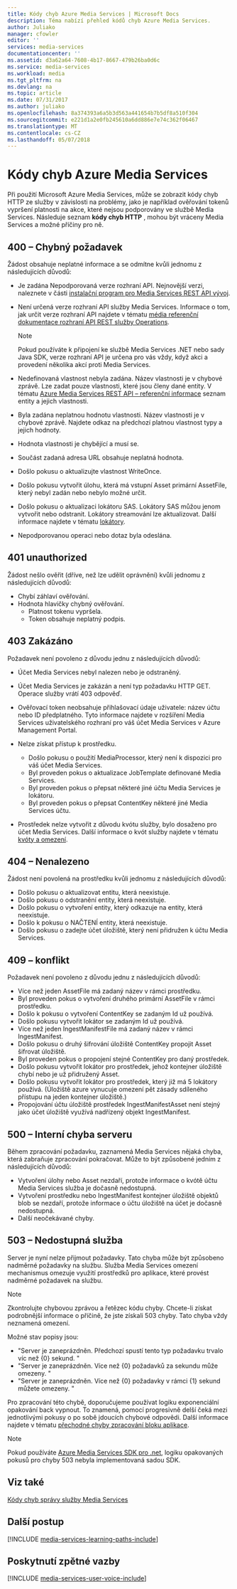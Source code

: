 ```yaml
---
title: Kódy chyb Azure Media Services | Microsoft Docs
description: Téma nabízí přehled kódů chyb Azure Media Services.
author: Juliako
manager: cfowler
editor: ''
services: media-services
documentationcenter: ''
ms.assetid: d3a62a64-7608-4b17-8667-479b26ba0d6c
ms.service: media-services
ms.workload: media
ms.tgt_pltfrm: na
ms.devlang: na
ms.topic: article
ms.date: 07/31/2017
ms.author: juliako
ms.openlocfilehash: 8a374393a6a5b3d563a441654b7b5df8a510f304
ms.sourcegitcommit: e221d1a2e0fb245610a6dd886e7e74c362f06467
ms.translationtype: MT
ms.contentlocale: cs-CZ
ms.lasthandoff: 05/07/2018
---
```

# <a name="azure-media-services-error-codes"></a>Kódy chyb Azure Media Services
Při použití Microsoft Azure Media Services, může se zobrazit kódy chyb HTTP ze služby v závislosti na problémy, jako je například ověřování tokenů vypršení platnosti na akce, které nejsou podporovány ve službě Media Services. Následuje seznam **kódy chyb HTTP** , mohou být vráceny Media Services a možné příčiny pro ně.  

## <a name="400-bad-request"></a>400 – Chybný požadavek
Žádost obsahuje neplatné informace a se odmítne kvůli jednomu z následujících důvodů:

* Je zadána Nepodporovaná verze rozhraní API. Nejnovější verzi, naleznete v části [instalační program pro Media Services REST API vývoj](media-services-rest-how-to-use.md).
* Není určená verze rozhraní API služby Media Services. Informace o tom, jak určit verze rozhraní API najdete v tématu [média referenční dokumentace rozhraní API REST služby Operations](https://docs.microsoft.com/rest/api/media/operations/azure-media-services-rest-api-reference).
  
  > [!NOTE]
  > Pokud používáte k připojení ke službě Media Services .NET nebo sady Java SDK, verze rozhraní API je určena pro vás vždy, když akci a provedení několika akcí proti Media Services.
  > 
  > 
* Nedefinovaná vlastnost nebyla zadána. Název vlastnosti je v chybové zprávě. Lze zadat pouze vlastnosti, které jsou členy dané entity. V tématu [Azure Media Services REST API – referenční informace](https://docs.microsoft.com/rest/api/media/operations/azure-media-services-rest-api-reference) seznam entity a jejich vlastnosti.
* Byla zadána neplatnou hodnotu vlastnosti. Název vlastnosti je v chybové zprávě. Najdete odkaz na předchozí platnou vlastnost typy a jejich hodnoty.
* Hodnota vlastnosti je chybějící a musí se.
* Součást zadaná adresa URL obsahuje neplatná hodnota.
* Došlo pokusu o aktualizujte vlastnost WriteOnce.
* Došlo pokusu vytvořit úlohu, která má vstupní Asset primární AssetFile, který nebyl zadán nebo nebylo možné určit.
* Došlo pokusu o aktualizaci lokátoru SAS. Lokátory SAS můžou jenom vytvořit nebo odstranit. Lokátory streamování lze aktualizovat. Další informace najdete v tématu [lokátory](https://docs.microsoft.com/rest/api/media/operations/locator).
* Nepodporovanou operaci nebo dotaz byla odeslána.

## <a name="401-unauthorized"></a>401 unauthorized
Žádost nešlo ověřit (dříve, než lze udělit oprávnění) kvůli jednomu z následujících důvodů:

* Chybí záhlaví ověřování.
* Hodnota hlavičky chybný ověřování.
  * Platnost tokenu vypršela. 
  * Token obsahuje neplatný podpis.

## <a name="403-forbidden"></a>403 Zakázáno
Požadavek není povoleno z důvodu jednu z následujících důvodů:

* Účet Media Services nebyl nalezen nebo je odstraněný.
* Účet Media Services je zakázán a není typ požadavku HTTP GET. Operace služby vrátí 403 odpověď.
* Ověřovací token neobsahuje přihlašovací údaje uživatele: název účtu nebo ID předplatného. Tyto informace najdete v rozšíření Media Services uživatelského rozhraní pro váš účet Media Services v Azure Management Portal.
* Nelze získat přístup k prostředku.
  
  * Došlo pokusu o použití MediaProcessor, který není k dispozici pro váš účet Media Services.
  * Byl proveden pokus o aktualizace JobTemplate definované Media Services.
  * Byl proveden pokus o přepsat některé jiné účtu Media Services je lokátoru.
  * Byl proveden pokus o přepsat ContentKey některé jiné Media Services účtu.
* Prostředek nelze vytvořit z důvodu kvótu služby, bylo dosaženo pro účet Media Services. Další informace o kvót služby najdete v tématu [kvóty a omezení](media-services-quotas-and-limitations.md).

## <a name="404-not-found"></a>404 – Nenalezeno
Žádost není povolená na prostředku kvůli jednomu z následujících důvodů:

* Došlo pokusu o aktualizovat entitu, která neexistuje.
* Došlo pokusu o odstranění entity, která neexistuje.
* Došlo pokusu o vytvoření entity, který odkazuje na entity, která neexistuje.
* Došlo k pokusu o NAČTENÍ entity, která neexistuje.
* Došlo pokusu o zadejte účet úložiště, který není přidružen k účtu Media Services.  

## <a name="409-conflict"></a>409 – konflikt
Požadavek není povoleno z důvodu jednu z následujících důvodů:

* Více než jeden AssetFile má zadaný název v rámci prostředku.
* Byl proveden pokus o vytvoření druhého primární AssetFile v rámci prostředku.
* Došlo k pokusu o vytvoření ContentKey se zadaným Id už používá.
* Došlo pokusu vytvořit lokátor se zadaným Id už používá.
* Více než jeden IngestManifestFile má zadaný název v rámci IngestManifest.
* Došlo pokusu o druhý šifrování úložiště ContentKey propojit Asset šifrovat úložiště.
* Byl proveden pokus o propojení stejné ContentKey pro daný prostředek.
* Došlo pokusu vytvořit lokátor pro prostředek, jehož kontejner úložiště chybí nebo je už přidružený Asset.
* Došlo pokusu vytvořit lokátor pro prostředek, který již má 5 lokátory používá. (Úložiště azure vynucuje omezení pět zásady sdíleného přístupu na jeden kontejner úložiště.)
* Propojování účtu úložiště prostředek IngestManifestAsset není stejný jako účet úložiště využívá nadřízený objekt IngestManifest.  

## <a name="500-internal-server-error"></a>500 – Interní chyba serveru
Během zpracování požadavku, zaznamená Media Services nějaká chyba, která zabraňuje zpracování pokračovat. Může to být způsobené jedním z následujících důvodů:

* Vytvoření úlohy nebo Asset nezdaří, protože informace o kvótě účtu Media Services služba je dočasně nedostupná.
* Vytvoření prostředku nebo IngestManifest kontejner úložiště objektů blob se nezdaří, protože informace o účtu úložiště na účet je dočasně nedostupná.
* Další neočekávané chyby.

## <a name="503-service-unavailable"></a>503 – Nedostupná služba
Server je nyní nelze přijmout požadavky. Tato chyba může být způsobeno nadměrné požadavky na službu. Služba Media Services omezení mechanismus omezuje využití prostředků pro aplikace, které provést nadměrné požadavek na službu.

> [!NOTE]
> Zkontrolujte chybovou zprávou a řetězec kódu chyby. Chcete-li získat podrobnější informace o příčině, že jste získali 503 chyby. Tato chyba vždy neznamená omezení.
> 
> 

Možné stav popisy jsou:

* "Server je zaneprázdněn. Předchozí spustí tento typ požadavku trvalo víc než {0} sekund. "
* "Server je zaneprázdněn. Více než {0} požadavků za sekundu může omezeny. "
* "Server je zaneprázdněn. Více než {0} požadavky v rámci {1} sekund můžete omezeny. "

Pro zpracování této chybě, doporučujeme používat logiku exponenciální opakování back vypnout. To znamená, pomocí progresivně delší čeká mezi jednotlivými pokusy o po sobě jdoucích chybové odpovědi.  Další informace najdete v tématu [přechodné chyby zpracování bloku aplikace](https://msdn.microsoft.com/library/hh680905.aspx).

> [!NOTE]
> Pokud používáte [Azure Media Services SDK pro .net](https://github.com/Azure/azure-sdk-for-media-services/tree/master), logiku opakovaných pokusů pro chyby 503 nebyla implementovaná sadou SDK.  
> 
> 

## <a name="see-also"></a>Viz také
[Kódy chyb správy služby Media Services](http://msdn.microsoft.com/library/windowsazure/dn167016.aspx)

## <a name="next-steps"></a>Další postup
[!INCLUDE [media-services-learning-paths-include](../../../includes/media-services-learning-paths-include.md)]

## <a name="provide-feedback"></a>Poskytnutí zpětné vazby
[!INCLUDE [media-services-user-voice-include](../../../includes/media-services-user-voice-include.md)]

